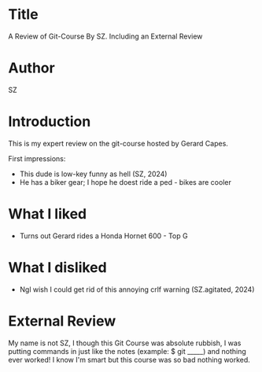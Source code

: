 # Title
A Review of Git-Course By SZ. Including an External Review

# Author
SZ

# Introduction
This is my expert review on the git-course hosted by Gerard Capes.

First impressions: 

- This dude is low-key funny as hell (SZ, 2024)
- He has a biker gear; I hope he doest ride a ped - bikes are cooler

# What I liked

- Turns out Gerard rides a Honda Hornet 600 - Top G

# What I disliked

- Ngl wish I could get rid of this annoying crlf warning (SZ.agitated, 2024)


# External Review

My name is not SZ, I though this Git Course was absolute rubbish, I was putting commands in just like the notes (example: $ git _____) and nothing ever worked! I know I'm smart but this course was so bad nothing worked.